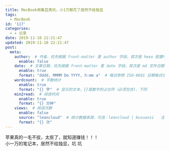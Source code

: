 ```yaml
---
title: MacBook用集显真坑，小1万都花了居然不给独显
tags:
  - MacBook
id: '117'
categories:
  - - 记录
date: 2019-11-10 22:21:47
updated: 2019-11-10 22:21:47
post:
  meta:
    author:  # 作者，优先根据 front-matter 里 author 字段，其次是 hexo 配置中 author 值
      enable: false
    date:  # 文章日期，优先根据 front-matter 里 date 字段，其次是 md 文件日期
      enable: true
      format: "dddd, MMMM Do YYYY, h:mm a"  # 格式参照 ISO-8601 日期格式化
    wordcount:  # 字数统计
      enable: true
      format: "{} 字"  # 显示的文本，{}是数字的占位符（必须包含)，下同
    min2read:  # 阅读时间
      enable: true
      format: "{} 分钟"
    views:  # 阅读次数
      enable: false
      source: "leancloud"  # 统计数据来源，可选：leancloud | busuanzi   注意不蒜子会间歇抽风
      format: "{} 次"
---
```


苹果真的一毛不拔，太抠了，就知道赚钱！！！  
小一万的笔记本，居然不给独显，坑 坑